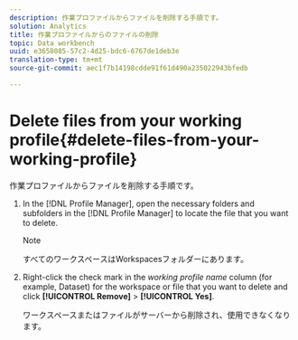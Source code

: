 ```yaml
---
description: 作業プロファイルからファイルを削除する手順です。
solution: Analytics
title: 作業プロファイルからのファイルの削除
topic: Data workbench
uuid: e3658085-57c2-4d25-bdc6-6767de1deb3e
translation-type: tm+mt
source-git-commit: aec1f7b14198cdde91f61d490a235022943bfedb

---
```



# Delete files from your working profile{#delete-files-from-your-working-profile}

作業プロファイルからファイルを削除する手順です。

1. In the [!DNL Profile Manager], open the necessary folders and subfolders in the [!DNL Profile Manager] to locate the file that you want to delete.

   >[!NOTE]
   >
   >すべてのワークスペースはWorkspacesフォルダーにあります。

1. Right-click the check mark in the *working profile name* column (for example, Dataset) for the workspace or file that you want to delete and click **[!UICONTROL Remove]** > **[!UICONTROL Yes]**.

   ワークスペースまたはファイルがサーバーから削除され、使用できなくなります。

